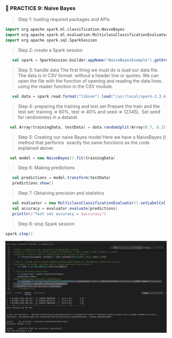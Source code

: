 ### :memo: PRACTICE 9: Naive Bayes

> Step 1: loading required packages and APIs
 ```scala
import org.apache.spark.ml.classification.NaiveBayes
import org.apache.spark.ml.evaluation.MulticlassClassificationEvaluator
import org.apache.spark.sql.SparkSession
 ```

> Step 2: create a Spark session
 ```scala
    val spark = SparkSession.builder.appName("NaiveBayesExample").getOrCreate()
 ```

> Step 3: handle data The first thing we must do is load our data file. The data is in CSV format.
without a header line or quotes. We can open the file with the function of opening and reading the data lines.
using the reader function in the CSV module.
 ```scala
    val data = spark.read.format("libsvm").load("/usr/local/spark-2.3.4-bin-hadoop2.6/data/mllib/sample_libsvm_data.txt")
 ```

> Step 4: preparing the training and test set
 Prepare the train and the test set: training => 60%, test => 40% and seed => 12345L
 Set seed for randomness in a dataset 
  ```scala
    val Array(trainingData, testData) = data.randomSplit(Array(0.7, 0.3), seed = 1234L)
 ```
> Step 5: Creating our naive Bayes model Here we have a NaiveBayes () method that performs
 exactly the same functions as the code explained above:
  ```scala
    val model = new NaiveBayes().fit(trainingData)
 ```

> Step 6: Making predictions
 ```scala
    val predictions = model.transform(testData)
    predictions.show()
 ```
> Step 7: Obtaining precision and statistics
 ```scala
    val evaluator = new MulticlassClassificationEvaluator().setLabelCol("label").setPredictionCol("prediction").setMetricName("accuracy")
    val accuracy = evaluator.evaluate(predictions)
    println(s"Test set accuracy = $accuracy")
```

> Step 8: stop Spark session
 ```scala
spark.stop()
 ```
![Alt text](NaiveBayesEstadisticas.png "Naive Bayes")

